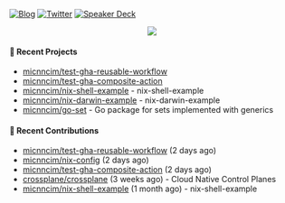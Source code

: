 [![Blog](https://img.shields.io/badge/Blog-0?style=flat-square&logo=gatsby&color=181717&logoColor=white)](https://micnncim.com)
[![Twitter](https://img.shields.io/badge/Twitter-0?style=flat-square&logo=twitter&color=1DA1F2&logoColor=white)](https://twitter.com/micnncim)
[![Speaker Deck](https://img.shields.io/badge/Speaker_Deck-0?style=flat-square&logo=speaker-deck&color=009287&logoColor=white)](https://speakerdeck.com/micnncim)

<p align="center">
<img src="https://github-readme-stats.vercel.app/api?username=micnncim&show_icons=true&count_private=true" />
</p>

#### 🍎 Recent Projects

- [micnncim/test-gha-reusable-workflow](https://github.com/micnncim/test-gha-reusable-workflow)
- [micnncim/test-gha-composite-action](https://github.com/micnncim/test-gha-composite-action)
- [micnncim/nix-shell-example](https://github.com/micnncim/nix-shell-example) - nix-shell-example
- [micnncim/nix-darwin-example](https://github.com/micnncim/nix-darwin-example) - nix-darwin-example
- [micnncim/go-set](https://github.com/micnncim/go-set) - Go package for sets implemented with generics

#### 🌱 Recent Contributions

- [micnncim/test-gha-reusable-workflow](https://github.com/micnncim/test-gha-reusable-workflow) (2 days ago)
- [micnncim/nix-config](https://github.com/micnncim/nix-config) (2 days ago)
- [micnncim/test-gha-composite-action](https://github.com/micnncim/test-gha-composite-action) (2 days ago)
- [crossplane/crossplane](https://github.com/crossplane/crossplane) (3 weeks ago) - Cloud Native Control Planes
- [micnncim/nix-shell-example](https://github.com/micnncim/nix-shell-example) (1 month ago) - nix-shell-example
